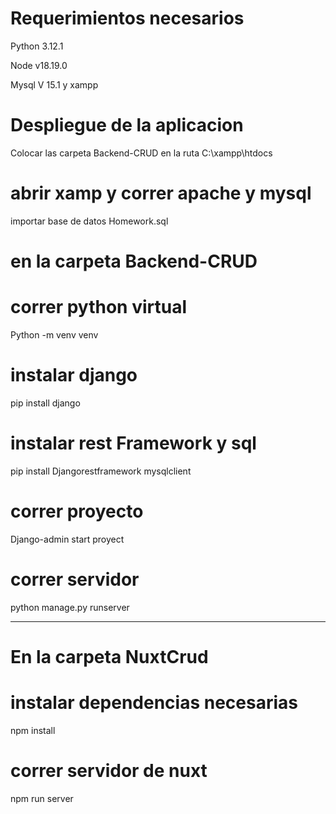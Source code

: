 # Requerimientos necesarios

Python 3.12.1

Node v18.19.0

Mysql V 15.1 y xampp

# Despliegue de la aplicacion
Colocar las carpeta Backend-CRUD 
en la ruta C:\xampp\htdocs

# abrir xamp y correr apache y mysql
importar base de datos Homework.sql

# en la carpeta Backend-CRUD
# correr python virtual
Python -m venv venv

# instalar django
pip install django

# instalar rest Framework y sql
pip install Djangorestframework mysqlclient

# correr proyecto
Django-admin start proyect

# correr servidor
python manage.py runserver

----------------------------------------

# En la carpeta NuxtCrud

# instalar dependencias necesarias
npm install

# correr servidor de nuxt

npm run server